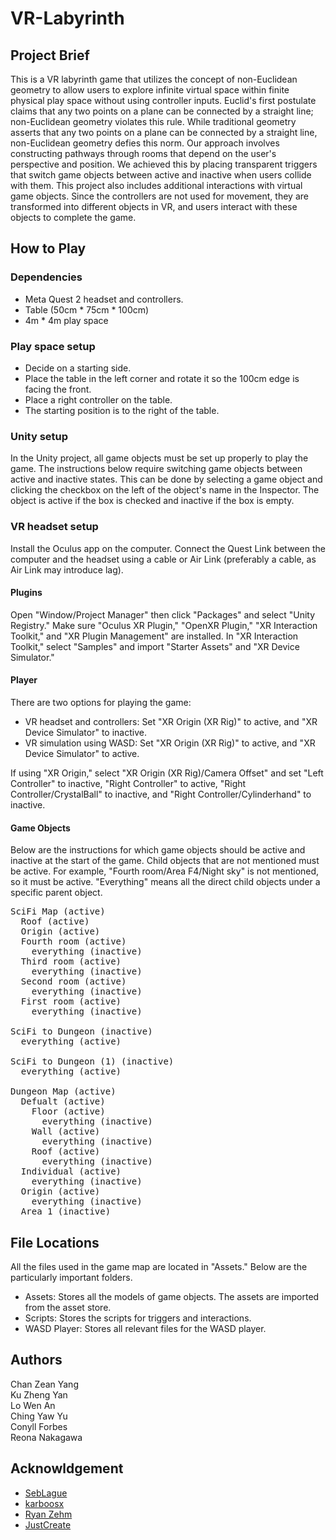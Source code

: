 # VR-Labyrinth

## Project Brief

This is a VR labyrinth game that utilizes the concept of non-Euclidean geometry to allow users to explore infinite virtual space within finite physical play space without using controller inputs. Euclid's first postulate claims that any two points on a plane can be connected by a straight line; non-Euclidean geometry violates this rule. While traditional geometry asserts that any two points on a plane can be connected by a straight line, non-Euclidean geometry defies this norm. Our approach involves constructing pathways through rooms that depend on the user's perspective and position. We achieved this by placing transparent triggers that switch game objects between active and inactive when users collide with them. This project also includes additional interactions with virtual game objects. Since the controllers are not used for movement, they are transformed into different objects in VR, and users interact with these objects to complete the game.

## How to Play

### Dependencies

* Meta Quest 2 headset and controllers.
* Table (50cm * 75cm * 100cm)
* 4m * 4m play space

### Play space setup

* Decide on a starting side.
* Place the table in the left corner and rotate it so the 100cm edge is facing the front.
* Place a right controller on the table.
* The starting position is to the right of the table.

### Unity setup

In the Unity project, all game objects must be set up properly to play the game. The instructions below require switching game objects between active and inactive states. This can be done by selecting a game object and clicking the checkbox on the left of the object's name in the Inspector. The object is active if the box is checked and inactive if the box is empty.

### VR headset setup

Install the Oculus app on the computer. Connect the Quest Link between the computer and the headset using a cable or Air Link (preferably a cable, as Air Link may introduce lag).

#### Plugins

Open "Window/Project Manager" then click "Packages" and select "Unity Registry." Make sure "Oculus XR Plugin," "OpenXR Plugin," "XR Interaction Toolkit," and "XR Plugin Management" are installed. In "XR Interaction Toolkit," select "Samples" and import "Starter Assets" and "XR Device Simulator."

#### Player

There are two options for playing the game:

* VR headset and controllers: Set "XR Origin (XR Rig)" to active, and "XR Device Simulator" to inactive.
* VR simulation using WASD: Set "XR Origin (XR Rig)" to active, and "XR Device Simulator" to active.

If using "XR Origin," select "XR Origin (XR Rig)/Camera Offset" and set "Left Controller" to inactive, "Right Controller" to active, "Right Controller/CrystalBall" to inactive, and "Right Controller/Cylinderhand" to inactive. 

#### Game Objects

Below are the instructions for which game objects should be active and inactive at the start of the game. Child objects that are not mentioned must be active. For example, "Fourth room/Area F4/Night sky" is not mentioned, so it must be active. "Everything" means all the direct child objects under a specific parent object.


<pre>
SciFi Map (active)
  Roof (active)
  Origin (active)
  Fourth room (active)
    everything (inactive)
  Third room (active) 
    everything (inactive) 
  Second room (active) 
    everything (inactive) 
  First room (active) 
    everything (inactive) 
  
SciFi to Dungeon (inactive) 
  everything (active)
  
SciFi to Dungeon (1) (inactive) 
  everything (active) 
  
Dungeon Map (active) 
  Defualt (active) 
    Floor (active)
      everything (inactive)
    Wall (active) 
      everything (inactive)
    Roof (active)
      everything (inactive)
  Individual (active)
    everything (inactive)
  Origin (active)
    everything (inactive)
  Area 1 (inactive)
</pre>

## File Locations

All the files used in the game map are located in "Assets." Below are the particularly important folders.

* Assets: Stores all the models of game objects. The assets are imported from the asset store.
* Scripts: Stores the scripts for triggers and interactions.
* WASD Player: Stores all relevant files for the WASD player.

## Authors

Chan Zean Yang <br />
Ku Zheng Yan <br />
Lo Wen An <br />
Ching Yaw Yu <br />
Conyll Forbes <br />
Reona Nakagawa <br />

## Acknowldgement 

* [SebLague](https://github.com/SebLague/Portals)
* [karboosx](https://assetstore.unity.com/packages/3d/environments/sci-fi/sci-fi-styled-modular-pack-82913#description)
* [Ryan Zehm](https://assetstore.unity.com/packages/3d/environments/landscapes/stylized-earth-94673)
* [JustCreate](https://assetstore.unity.com/packages/3d/environments/dungeons/low-poly-dungeons-lite-177937#publisher)

  
  
  
    
  
    
    
    

